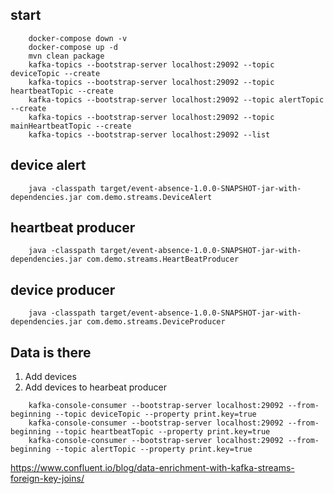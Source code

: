 ## start

```
    docker-compose down -v
    docker-compose up -d
    mvn clean package
    kafka-topics --bootstrap-server localhost:29092 --topic deviceTopic --create
    kafka-topics --bootstrap-server localhost:29092 --topic heartbeatTopic --create
    kafka-topics --bootstrap-server localhost:29092 --topic alertTopic --create
    kafka-topics --bootstrap-server localhost:29092 --topic mainHeartbeatTopic --create
    kafka-topics --bootstrap-server localhost:29092 --list  
```

## device alert

```
    java -classpath target/event-absence-1.0.0-SNAPSHOT-jar-with-dependencies.jar com.demo.streams.DeviceAlert 
```

## heartbeat producer

```
    java -classpath target/event-absence-1.0.0-SNAPSHOT-jar-with-dependencies.jar com.demo.streams.HeartBeatProducer 
```

## device producer

```
    java -classpath target/event-absence-1.0.0-SNAPSHOT-jar-with-dependencies.jar com.demo.streams.DeviceProducer 
```



## Data is there

1. Add devices
2. Add devices to hearbeat producer

```
    kafka-console-consumer --bootstrap-server localhost:29092 --from-beginning --topic deviceTopic --property print.key=true
    kafka-console-consumer --bootstrap-server localhost:29092 --from-beginning --topic heartbeatTopic --property print.key=true
    kafka-console-consumer --bootstrap-server localhost:29092 --from-beginning --topic alertTopic --property print.key=true
```


https://www.confluent.io/blog/data-enrichment-with-kafka-streams-foreign-key-joins/